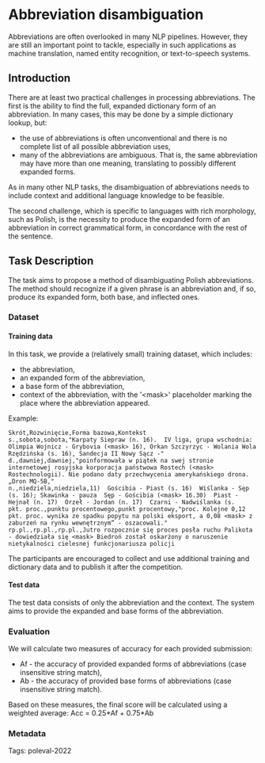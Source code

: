 # Abbreviation disambiguation

Abbreviations are often overlooked in many NLP pipelines. However, they are still an important point to tackle, especially in such applications as machine translation, named entity recognition, or text-to-speech systems.


## Introduction

There are at least two practical challenges in processing abbreviations. The first is the ability to find the full, expanded dictionary form of an abbreviation. In many cases, this may be done by a simple dictionary lookup, but:
- the use of abbreviations is often unconventional and there is no complete list of all possible abbreviation uses,
- many of the abbreviations are ambiguous. That is, the same abbreviation may have more than one meaning, translating to possibly different expanded forms.

As in many other NLP tasks, the disambiguation of abbreviations needs to include context and additional language knowledge to be feasible.

The second challenge, which is specific to languages with rich morphology, such as Polish, is the necessity to produce the expanded form of an abbreviation in correct grammatical form, in concordance with the rest of the sentence.

## Task Description
The task aims to propose a method of disambiguating Polish abbreviations. The method should recognize if a given phrase is an abbreviation and, if so, produce its expanded form, both base, and inflected ones.

### Dataset
#### Training data
In this task, we provide a (relatively small) training dataset, which includes:
 - the abbreviation,
 - an expanded form of the abbreviation,
 - a base form of the abbreviation,
 - context of the abbreviation, with the '\<mask\>' placeholder marking the place where the abbreviation appeared.

Example:
```csv
Skrót,Rozwinięcie,Forma bazowa,Kontekst
s.,sobota,sobota,"Karpaty Siepraw (n. 16).  IV liga, grupa wschodnia: Olimpia Wojnicz - Grybovia (<mask> 16), Orkan Szczyrzyc - Wolania Wola Rzędzińska (s. 16), Sandecja II Nowy Sącz -"
d.,dawniej,dawniej,"poinformowała w piątek na swej stronie internetowej rosyjska korporacja państwowa Rostech (<mask> Rostechnologii). Nie podano daty przechwycenia amerykańskiego drona.  „Dron MQ-5B,"
n.,niedziela,niedziela,11)  Gościbia - Piast (s. 16)  Wiślanka - Sęp (s. 16); Skawinka - pauza  Sęp - Gościbia (<mask> 16.30)  Piast - Hejnał (n. 17)  Orzeł - Jordan (n. 17)  Czarni - Nadwiślanka (s.
pkt. proc.,punktu procentowego,punkt procentowy,"proc. Kolejne 0,12 pkt. proc. wynika ze spadku popytu na polski eksport, a 0,08 <mask> z zaburzeń na rynku wewnętrznym” - oszacowali."
rp.pl.,rp.pl.,rp.pl.,Jutro rozpocznie się proces posła ruchu Palikota - dowiedziała się <mask> Biedroń został oskarżony o naruszenie nietykalności cielesnej funkcjonariusza policji
```

The participants are encouraged to collect and use additional training and dictionary data and to publish it after the competition.

#### Test data
The test data consists of only the abbreviation and the context. The system aims to provide the expanded and base forms of the abbreviation.

### Evaluation
We will calculate two measures of accuracy for each provided submission:
 - Af - the accuracy of provided expanded forms of abbreviations (case insensitive string match),
 - Ab - the accuracy of provided base forms of abbreviations (case insensitive string match).

Based on these measures, the final score will be calculated using a weighted average:
Acc = 0.25\*Af + 0.75\*Ab

### Metadata
Tags: poleval-2022
